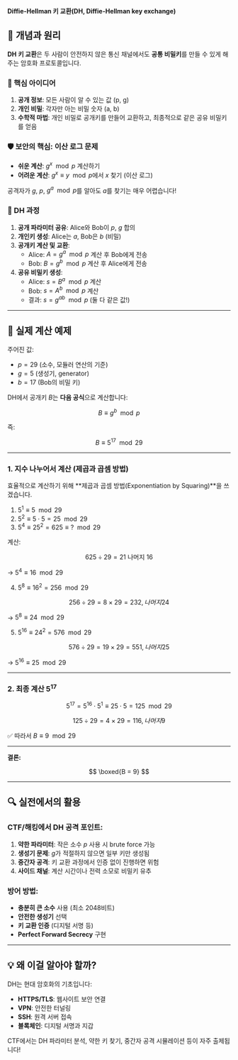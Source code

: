 **Diffie-Hellman 키 교환(DH, Diffie-Hellman key exchange)**

## 📖 개념과 원리

**DH 키 교환**은 두 사람이 안전하지 않은 통신 채널에서도 **공통 비밀키**를 만들 수 있게 해주는 암호화 프로토콜입니다.

### 🔑 핵심 아이디어

1. **공개 정보**: 모든 사람이 알 수 있는 값 (p, g)
2. **개인 비밀**: 각자만 아는 비밀 숫자 (a, b)
3. **수학적 마법**: 개인 비밀로 공개키를 만들어 교환하고, 최종적으로 같은 공유 비밀키를 얻음

### 🛡️ 보안의 핵심: 이산 로그 문제

- **쉬운 계산**: $g^x \mod p$ 계산하기
- **어려운 계산**: $g^x \equiv y \mod p$에서 $x$ 찾기 (이산 로그)

공격자가 $g$, $p$, $g^a \mod p$를 알아도 $a$를 찾기는 매우 어렵습니다!

### 🔄 DH 과정

1. **공개 파라미터 공유**: Alice와 Bob이 $p$, $g$ 합의
2. **개인키 생성**: Alice는 $a$, Bob은 $b$ (비밀)
3. **공개키 계산 및 교환**:
   - Alice: $A = g^a \mod p$ 계산 후 Bob에게 전송
   - Bob: $B = g^b \mod p$ 계산 후 Alice에게 전송
4. **공유 비밀키 생성**:
   - Alice: $s = B^a \mod p$ 계산
   - Bob: $s = A^b \mod p$ 계산
   - 결과: $s = g^{ab} \mod p$ (둘 다 같은 값!)

---

## 🧮 실제 계산 예제

주어진 값:

- $p = 29$ (소수, 모듈러 연산의 기준)
- $g = 5$ (생성기, generator)
- $b = 17$ (Bob의 비밀 키)

DH에서 공개키 $B$는 **다음 공식**으로 계산합니다:

$$
B \equiv g^b \mod p
$$

즉:

$$
B \equiv 5^{17} \mod 29
$$

---

### 1. 지수 나누어서 계산 (제곱과 곱셈 방법)

효율적으로 계산하기 위해 \*\*제곱과 곱셈 방법(Exponentiation by Squaring)\*\*을 쓰겠습니다.

1. $5^1 \equiv 5 \mod 29$
2. $5^2 \equiv 5 \cdot 5 = 25 \mod 29$
3. $5^4 \equiv 25^2 = 625 \equiv ? \mod 29$

계산:

$$
625 ÷ 29 = 21 \text{ 나머지 } 16
$$

→ $5^4 \equiv 16 \mod 29$

4. $5^8 \equiv 16^2 = 256 \mod 29$

$$
256 ÷ 29 = 8 × 29 = 232, 나머지 24
$$

→ $5^8 \equiv 24 \mod 29$

5. $5^{16} \equiv 24^2 = 576 \mod 29$

$$
576 ÷ 29 = 19 × 29 = 551, 나머지 25
$$

→ $5^{16} \equiv 25 \mod 29$

---

### 2. 최종 계산 $5^{17}$

$$
5^{17} = 5^{16} \cdot 5^1 \equiv 25 \cdot 5 = 125 \mod 29
$$

$$
125 ÷ 29 = 4 × 29 = 116, 나머지 9
$$

✅ 따라서 $B \equiv 9 \mod 29$

---

**결론:**

$$
\boxed{B = 9}
$$

---

## 🔍 실전에서의 활용

### CTF/해킹에서 DH 공격 포인트:

1. **약한 파라미터**: 작은 소수 $p$ 사용 시 brute force 가능
2. **생성기 문제**: $g$가 적절하지 않으면 일부 키만 생성됨
3. **중간자 공격**: 키 교환 과정에서 인증 없이 진행하면 위험
4. **사이드 채널**: 계산 시간이나 전력 소모로 비밀키 유추

### 방어 방법:

- **충분히 큰 소수** 사용 (최소 2048비트)
- **안전한 생성기** 선택
- **키 교환 인증** (디지털 서명 등)
- **Perfect Forward Secrecy** 구현

---

## 💡 왜 이걸 알아야 할까?

DH는 현대 암호화의 기초입니다:

- **HTTPS/TLS**: 웹사이트 보안 연결
- **VPN**: 안전한 터널링
- **SSH**: 원격 서버 접속
- **블록체인**: 디지털 서명과 지갑

CTF에서는 DH 파라미터 분석, 약한 키 찾기, 중간자 공격 시뮬레이션 등이 자주 출제됩니다!
